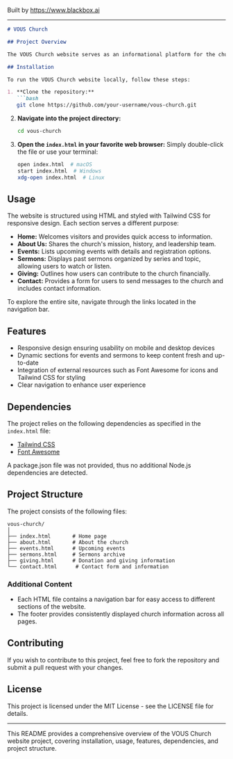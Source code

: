 
Built by https://www.blackbox.ai

---

```markdown
# VOUS Church

## Project Overview

The VOUS Church website serves as an informational platform for the church community. It features sections that introduce the church, list upcoming events, share sermons, and provide details on giving and contacting the church. The site aims to engage visitors and encourage their participation in church services and community events.

## Installation

To run the VOUS Church website locally, follow these steps:

1. **Clone the repository:**
   ```bash
   git clone https://github.com/your-username/vous-church.git
   ```
2. **Navigate into the project directory:**
   ```bash
   cd vous-church
   ```

3. **Open the `index.html` in your favorite web browser:**
   Simply double-click the file or use your terminal:
   ```bash
   open index.html  # macOS
   start index.html  # Windows
   xdg-open index.html  # Linux
   ```

## Usage

The website is structured using HTML and styled with Tailwind CSS for responsive design. Each section serves a different purpose:
- **Home:** Welcomes visitors and provides quick access to information.
- **About Us:** Shares the church's mission, history, and leadership team.
- **Events:** Lists upcoming events with details and registration options.
- **Sermons:** Displays past sermons organized by series and topic, allowing users to watch or listen.
- **Giving:** Outlines how users can contribute to the church financially.
- **Contact:** Provides a form for users to send messages to the church and includes contact information.

To explore the entire site, navigate through the links located in the navigation bar.

## Features

- Responsive design ensuring usability on mobile and desktop devices
- Dynamic sections for events and sermons to keep content fresh and up-to-date
- Integration of external resources such as Font Awesome for icons and Tailwind CSS for styling
- Clear navigation to enhance user experience

## Dependencies

The project relies on the following dependencies as specified in the `index.html` file:

- [Tailwind CSS](https://tailwindcss.com/)
- [Font Awesome](https://fontawesome.com/)

A package.json file was not provided, thus no additional Node.js dependencies are detected.

## Project Structure

The project consists of the following files:

```
vous-church/
│
├── index.html       # Home page
├── about.html       # About the church
├── events.html      # Upcoming events
├── sermons.html     # Sermons archive
├── giving.html      # Donation and giving information
└── contact.html      # Contact form and information
```

### Additional Content

- Each HTML file contains a navigation bar for easy access to different sections of the website.
- The footer provides consistently displayed church information across all pages.

## Contributing

If you wish to contribute to this project, feel free to fork the repository and submit a pull request with your changes.

## License

This project is licensed under the MIT License - see the LICENSE file for details.

---
This README provides a comprehensive overview of the VOUS Church website project, covering installation, usage, features, dependencies, and project structure.
```